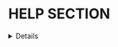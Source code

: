 # HELP SECTION

<details>
    <summar>Github</summary> 
     - add
     - commit
     - push

    Checking status of git
        ```
        git status
         ```
    Commit File
        ```
        git commit -m "Max 50 characters"
        ```

    Switch and create new branch, checking branch
        ```
        git checkout -b new
        git checkout
        ```
    Merge branches
        ```
        git merge master
        ```
        Get changed files to local
        ```
        git pull origin master
        ```
</details>
